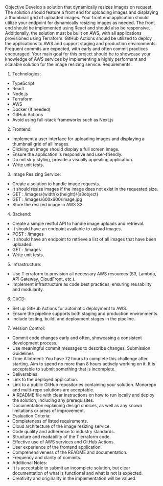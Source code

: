 Objective
Develop a solution that dynamically resizes images on request. The solution should feature a
front end for uploading images and displaying a thumbnail grid of uploaded images. Your front
end application should utilize your endpoint for dynamically resizing images as needed. The
front end should be implemented using React and should also be responsive. Additionally, the
solution must be built on AWS, with all applications provisioned using Terraform. GitHub Actions
should be utilized to deploy the applications to AWS and support staging and production
environments. Frequent commits are expected, with early and often commit practices
encouraged. Your main goal for this project should be to showcase your knowledge of AWS
services by implementing a highly performant and scalable solution for the image resizing
service.
Requirements:
1. Technologies:
- TypeScript
- React
- Node.js
- Terraform
- AWS
- Docker (If needed)
- GitHub Actions
- Avoid using full-stack frameworks such as Next.js
2. Frontend:
- Implement a user interface for uploading images and displaying a thumbnail grid
of all images.
- Clicking an image should display a full screen image.
- Ensure the application is responsive and user-friendly.
- Do not skip styling, provide a visually appealing application.
- Write unit tests.
3. Image Resizing Service:
- Create a solution to handle image requests.
- It should resize images if the image does not exist in the requested size.
- GET : /images/{width}x{height}/{s3object}
- GET : /images/600x600/image.jpg
- Store the resized image in AWS S3.
4. Backend:
- Create a simple restful API to handle image uploads and retrieval.
- It should have an endpoint available to upload images.
- POST : /images
- It should have an endpoint to retrieve a list of all images that have been
uploaded.
- GET : /images
- Write unit tests.
5. Infrastructure:
- Use T erraform to provision all necessary AWS resources (S3, Lambda, API
Gateway, CloudFront, etc.).
- Implement infrastructure as code best practices, ensuring reusability and
modularity.
6. CI/CD:
- Set up GitHub Actions for automatic deployment to AWS.
- Ensure the pipeline supports both staging and production environments.
- Include testing, build, and deployment stages in the pipeline.
7. Version Control:
- Commit code changes early and often, showcasing a consistent development
process.
- Use meaningful commit messages to describe changes.
Submission Guidelines
- Time Allotment:
You have 72 hours to complete this challenge after starting. Aim to spend no more than
8 hours actively working on it. It is acceptable to submit something that is incomplete.
- Deliverables:
- Link to the deployed application.
- Link to a public GitHub repositories containing your solution. Monorepo and
multi-repo solutions are acceptable.
- A README file with clear instructions on how to run locally and deploy the
solution, including any prerequisites.
- Documentation explaining design choices, as well as any known limitations or
areas of improvement.
- Evaluation Criteria:
- Completeness of listed requirements.
- Cloud architecture of the image resizing service.
- Code quality and adherence to industry standards.
- Structure and readability of the T erraform code.
- Effective use of AWS services and GitHub Actions.
- User experience of the frontend application.
- Comprehensiveness of the README and documentation.
- Frequency and clarity of commits.
- Additional Notes:
- It is acceptable to submit an incomplete solution, but clear documentation of what
is functional and what is not is expected.
- Creativity and originality in the implementation will be valued.